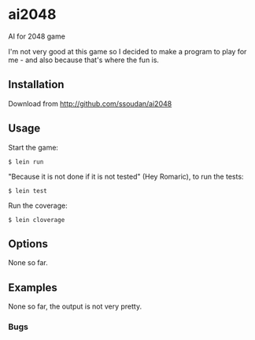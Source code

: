 # ai2048

AI for 2048 game

I'm not very good at this game so I decided to make a program to play for me - and also because that's where the fun is.

## Installation

Download from http://github.com/ssoudan/ai2048

## Usage

Start the game:

    $ lein run

"Because it is not done if it is not tested" (Hey Romaric),
to run the tests:

    $ lein test

Run the coverage:

    $ lein cloverage

## Options

None so far.

## Examples

None so far, the output is not very pretty.

### Bugs

We don't do that anymore. That's deprecated! 

Well, if you are lucky enough to reach 2048, the program won't stop until it has played its hardcoded number of turns (4000?).
But who care? it's a victory.

Not implemented features:
- [ ] real score 
- [ ] integrate with the real game (unless you can share your score on facebook, that doesn't really count)
- [ ] follow the rule that prevent you to move in a direction that would cause no change in the board
- [ ] cost function can probably be optimized
- [ ] ranking function too
- [ ] can we prune some part of the tree of moves before evaluating them?
- [ ] tree construction does not take into account that the new elements can be 4s.

### Any Other Sections
### That You Think
### Might be Useful

## More seriously 

Here is the thing to read: http://en.wikipedia.org/wiki/Minimax 

I have adapted this a bit since the other player is not rational and the expected payoff of a move is not always limited to the leftover of the best move of other player.

And, in case, the source code contains some text/comment to help reading/fixing/tweaking it.
Have fun!

## License

Copyright © 2014 Sebastien Soudan

Distributed under the Eclipse Public License, the same as Clojure.
